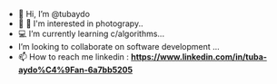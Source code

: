 - 👋 Hi, I’m @tubaydo
- 👀 📸 I'm interested in photograpy..
- 💻 I’m currently learning c/algorithms...
- I’m looking to collaborate on software development ...
- 📫 How to reach me linkedin : **https://www.linkedin.com/in/tuba-aydo%C4%9Fan-6a7bb5205**
 
